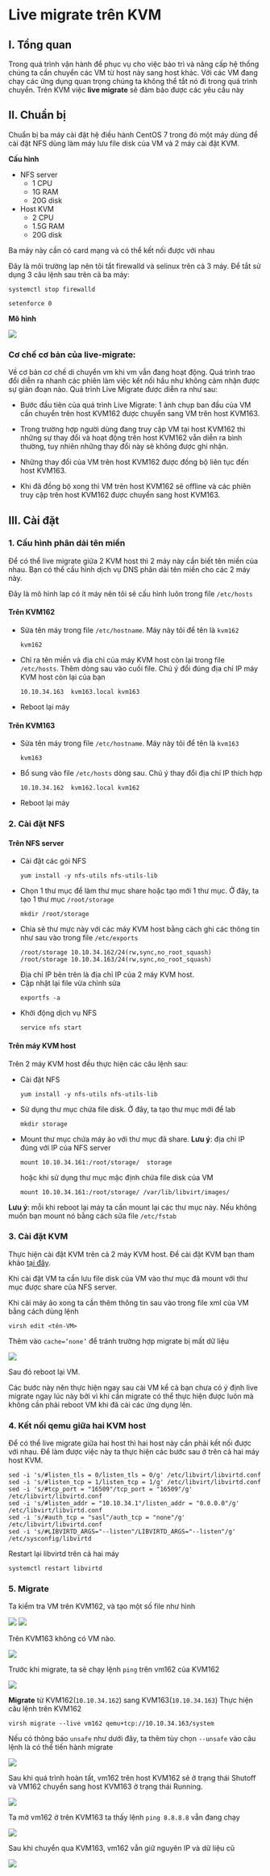 # Live migrate trên KVM

## I. Tổng quan
Trong quá trình vận hành để phục vụ cho việc bảo trì và nâng cấp hệ thống chúng ta cần chuyển các VM từ host này sang host khác. Với các VM đang chạy các ứng dụng quan trọng chúng ta không thể tắt nó đi trong quá trình chuyển. Trên KVM việc **live migrate** sẽ đảm bảo được các yêu cầu này


## II. Chuẩn bị
Chuẩn bị ba máy cài đặt hệ điều hành CentOS 7 trong đó một máy dùng để cài đặt NFS dùng làm máy lưu file disk của VM và 2 máy cài đặt KVM.

**Cấu hình**

- NFS server
    - 1 CPU
    - 1G RAM
    - 20G disk
- Host KVM
    - 2 CPU
    - 1.5G RAM
    - 20G disk

Ba máy này cần có card mạng và có thể kết nối được với nhau

Đây là môi trường lap nên tôi tắt firewalld và selinux trên cả 3 máy. Để tắt sử dụng 3 câu lệnh sau trên cả ba máy:
```
systemctl stop firewalld 

setenforce 0
```

**Mô hình**

<img src= "..\images\Screenshot_154.png">

### Cơ chế cơ bản của live-migrate: 
Về cơ bản cơ chế di chuyển vm khi vm vẫn đang hoạt động. Quá trình trao đổi diễn ra nhanh các phiên làm việc kết nối hầu như không cảm nhận được sự gián đoạn nào. Quá trình Live Migrate được diễn ra như sau:

- Bước đầu tiên của quá trình Live Migrate: 1 ảnh chụp ban đầu của VM cần chuyển trên host KVM162 được chuyển sang VM trên host KVM163.

- Trong trường hợp người dùng đang truy cập VM tại host KVM162 thì những sự thay đổi và hoạt động trên host KVM162 vẫn diễn ra bình thường, tuy nhiên những thay đổi này sẽ không được ghi nhận.

- Những thay đổi của VM trên host KVM162 được đồng bộ liên tục đến host KVM163.

- Khi đã đồng bộ xong thì VM trên host KVM162 sẽ offline và các phiên truy cập trên host KVM162 được chuyển sang host KVM163.

## III. Cài đặt
### 1. Cấu hình phân dải tên miền
Để có thể live migrate giữa 2 KVM host thì 2 máy này cần biết tên miền của nhau. Bạn có thể cấu hình dịch vụ DNS phân dải tên miền cho các 2 máy này.

Đây là mô hình lap có ít máy nên tôi sẽ cấu hình luôn trong file `/etc/hosts`

#### **Trên KVM162** 
- Sửa tên máy trong file `/etc/hostname`. Máy này tôi để tên là `kvm162`
    ```
    kvm162
    ```
- Chỉ ra tên miền và địa chỉ của máy KVM host còn lại trong file `/etc/hosts`. Thêm dòng sau vào cuối file. Chú ý đổi đúng địa chỉ IP máy KVM host còn lại của bạn
    ```
    10.10.34.163  kvm163.local kvm163
    ```
- Reboot lại máy

#### **Trên KVM163**
- Sửa tên máy trong file `/etc/hostname`. Máy này tôi để tên là `kvm163`
    ```
    kvm163
    ```
- Bổ sung vào file `/etc/hosts` dòng sau. Chú ý thay đổi địa chỉ IP thích hợp
    ```
    10.10.34.162  kvm162.local kvm162
    ```
- Reboot lại máy

### 2. Cài đặt NFS
#### **Trên NFS server**
- Cài đặt các gói NFS
    ```
    yum install -y nfs-utils nfs-utils-lib
    ```
- Chọn 1 thư mục để làm thư mục share hoặc tạo mới 1 thư mục. Ở đây, ta tạo 1 thư mục `/root/storage`
    ```
    mkdir /root/storage
    ```
- Chia sẻ thư mực này với các máy KVM host bằng cách ghi các thông tin như sau vào trong file `/etc/exports`
    ```
    /root/storage 10.10.34.162/24(rw,sync,no_root_squash)
    /root/storage 10.10.34.163/24(rw,sync,no_root_squash)
    ```
    Địa chỉ IP bên trên là địa chỉ IP của 2 máy KVM host.
- Cập nhật lại file vừa chỉnh sửa
    ```
    exportfs -a
    ```
- Khởi động dịch vụ NFS
    ```
    service nfs start
    ```

#### **Trên máy KVM host**
Trên 2 máy KVM host đều thực hiện các câu lệnh sau:

- Cài đặt NFS
    ```
    yum install -y nfs-utils nfs-utils-lib
    ```
- Sử dụng thư mục chứa file disk. Ở đây, ta tạo thư mục mới để lab
    ```
    mkdir storage
    ```
- Mount thư mục chứa máy ảo với thư mục đã share. **Lưu ý**: địa chỉ IP đúng với IP của NFS server
    ```
    mount 10.10.34.161:/root/storage/  storage
    ```
    hoặc khi sử dụng thư mục mặc định chứa file disk của VM
    ```
    mount 10.10.34.161:/root/storage/ /var/lib/libvirt/images/
    ```

**Lưu ý**: mỗi khi reboot lại máy ta cần mount lại các thư mục này. Nếu không muốn bạn mount nó bằng cách sửa file `/etc/fstab`

### 3. Cài đặt KVM
Thực hiện cài đặt KVM trên cả 2 máy KVM host. Để cài đặt KVM bạn tham khảo [tại đây](https://gist.github.com/danghai1996/3e4cca15342527eba4fca260c960bb43).

Khi cài đặt VM ta cần lưu file disk của VM vào thư mục đã mount với thư mục được share của NFS server.

Khi cài máy ảo xong ta cần thêm thông tin sau vào trong file xml của VM bằng cách dùng lệnh
```
virsh edit <tên-VM>
```

Thêm vào `cache=’none’` để tránh trường hợp migrate bị mất dữ liệu

<img src="..\images\Screenshot_155.png">

Sau đó reboot lại VM. 

Các bước này nên thực hiện ngay sau cài VM kể cả bạn chưa có ý định live migrate ngay lúc này bởi vì khi cần migrate có thể thực hiện được luôn mà không cần phải reboot VM khi đã cài các ứng dụng lên.

### 4. Kết nối qemu giữa hai KVM host
Để có thể live migrate giữa hai host thì hai host này cần phải kết nối được với nhau. Để làm được việc này ta thực hiện các bước sau ở trên cả hai máy host KVM.

```
sed -i 's/#listen_tls = 0/listen_tls = 0/g' /etc/libvirt/libvirtd.conf 
sed -i 's/#listen_tcp = 1/listen_tcp = 1/g' /etc/libvirt/libvirtd.conf
sed -i 's/#tcp_port = "16509"/tcp_port = "16509"/g' /etc/libvirt/libvirtd.conf
sed -i 's/#listen_addr = "10.10.34.1"/listen_addr = "0.0.0.0"/g' /etc/libvirt/libvirtd.conf
sed -i 's/#auth_tcp = "sasl"/auth_tcp = "none"/g' /etc/libvirt/libvirtd.conf
sed -i 's/#LIBVIRTD_ARGS="--listen"/LIBVIRTD_ARGS="--listen"/g' /etc/sysconfig/libvirtd
```

Restart lại libvirtd trên cả hai máy
```
systemctl restart libvirtd
```

### 5. Migrate
Ta kiểm tra VM trên KVM162, và tạo một số file như hình

<img src="..\images\Screenshot_157.png">

<img src="..\images\Screenshot_156.png">

Trên KVM163 không có VM nào.

<img src="..\images\Screenshot_158.png">

Trước khi migrate, ta sẽ chạy lệnh `ping` trên vm162 của KVM162

<img src="..\images\Screenshot_159.png">

**Migrate** từ KVM162(`10.10.34.162`) sang KVM163(`10.10.34.163`)
Thực hiện câu lệnh trên KVM162
```
virsh migrate --live vm162 qemu+tcp://10.10.34.163/system
```

Nếu có thông báo `unsafe` như dưới đây, ta thêm tùy chọn `--unsafe` vào câu lệnh là có thể tiến hành migrate

<img src="..\images\Screenshot_160.png">

Sau khi quá trình hoàn tất, vm162 trên host KVM162 sẽ ở trạng thái Shutoff và VM162 chuyển sang host KVM163 ở trạng thái Running.

<img src="..\images\Screenshot_161.png">

Ta mở vm162 ở trên KVM163 ta thấy lệnh `ping 8.8.8.8` vẫn đang chạy

<img src="..\images\Screenshot_162.png">

Sau khi chuyển qua KVM163, vm162 vẫn giữ nguyên IP và dữ liệu cũ

<img src="..\images\Screenshot_163.png">